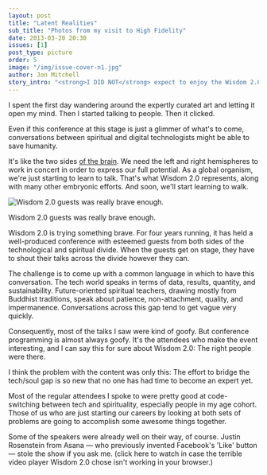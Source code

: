 ```yaml
---
layout: post
title: "Latent Realities"
sub_title: "Photos from my visit to High Fidelity"
date: 2013-03-20 20:30
issues: [1]
post_type: picture
order: 5
image: "/img/issue-cover-n1.jpg"
author: Jon Mitchell
story_intro: "<strong>I DID NOT</strong> expect to enjoy the Wisdom 2.0 conference, so for the first day of it, I didn't. Expectations have a way of fulfilling themselves."
---
```


I spent the first day wandering around the expertly curated art and letting it open my mind. Then I started talking to people. Then it clicked.


Even if this conference at this stage is just a glimmer of what's to come, conversations between spiritual and digital technologists might be able to save humanity.

It's like the two sides <a href="#">of the brain</a>. We need the left and right hemispheres to work in concert in order to express our full potential. As a global organism, we're just starting to learn to talk. That's what Wisdom 2.0 represents, along with many other embryonic efforts. And soon, we'll start learning to walk.

<div>
    <img src='/img/issue-cover-n1.jpg' alt='Wisdom 2.0 guests was really brave enough.'>
    <p class="story-content__img-title">Wisdom 2.0 guests was really brave enough.</p>
</div>

Wisdom 2.0 is trying something brave. For four years running, it has held a well-produced conference with esteemed guests from both sides of the technological and spiritual divide. When the guests get on stage, they have to shout their talks across the divide however they can.

The challenge is to come up with a common language in which to have this conversation. The tech world speaks in terms of data, results, quantity, and sustainability. Future-oriented spiritual teachers, drawing mostly from Buddhist traditions, speak about patience, non-attachment, quality, and impermanence. Conversations across this gap tend to get vague very quickly.

Consequently, most of the talks I saw were kind of goofy. But conference programming is almost always goofy. It's the attendees who make the event interesting, and I can say this for sure about Wisdom 2.0: The right people were there.

I think the problem with the content was only this: The effort to bridge the tech/soul gap is so new that no one has had time to become an expert yet.

Most of the regular attendees I spoke to were pretty good at code-switching between tech and spirituality, especially people in my age cohort. Those of us who are just starting our careers by looking at both sets of problems are going to accomplish some awesome things together.

Some of the speakers were already well on their way, of course. Justin Rosenstein from Asana — who previously invented Facebook's 'Like' button — stole the show if you ask me. (click here to watch in case the terrible video player Wisdom 2.0 chose isn't working in your browser.)


